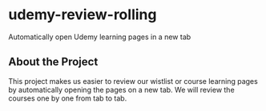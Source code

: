 # udemy-review-rolling
Automatically open Udemy learning pages in a new tab  
## About the Project
This project makes us easier to review our wistlist or course learning pages by automatically opening the pages on a new tab. We will review the courses one by one from tab to tab.
